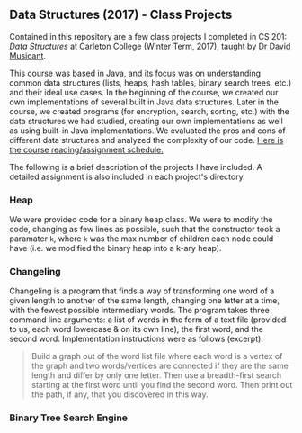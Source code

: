 ## Data Structures (2017) - Class Projects

Contained in this repository are a few class projects I completed in CS 201: *Data Structures* at Carleton College (Winter Term, 2017), taught by [Dr David Musicant](https://apps.carleton.edu/profiles/dmusicant/).

This course was based in Java, and its focus was on understanding common data structures (lists, heaps, hash tables, binary search trees, etc.) and their ideal use cases. In the beginning of the course, we created our own implementations of several built in Java data structures. Later in the course, we created programs (for encryption, search, sorting, etc.) with the data structures we had studied, creating our own implementations as well as using built-in Java implementations. We evaluated the pros and cons of different data structures and analyzed the complexity of our code. [Here is the course reading/assignment schedule.](https://www.cs.carleton.edu/faculty/dmusican/cs201/schedule.html)

The following is a brief description of the projects I have included. A detailed assignment is also included in each project's directory.

### Heap

We were provided code for a binary heap class. We were to modify the code, changing as few lines as possible, such that the constructor took a paramater `k`, where `k` was the max number of children each node could have (i.e. we modified the binary heap into a k-ary heap).

### Changeling

Changeling is a program that finds a way of transforming one word of a given length to another of the same length, changing one letter at a time, with the fewest possible intermediary words. The program takes three command line arguments: a list of words in the form of a text file (provided to us, each word lowercase & on its own line), the first word, and the second word. Implementation instructions were as follows (excerpt): 
> Build a graph out of the word list file where each word is a vertex of the graph and two words/vertices are connected if they are the same length and differ by only one letter. Then use a breadth-first search starting at the first word until you find the second word. Then print out the path, if any, that you discovered in this way.

### Binary Tree Search Engine
